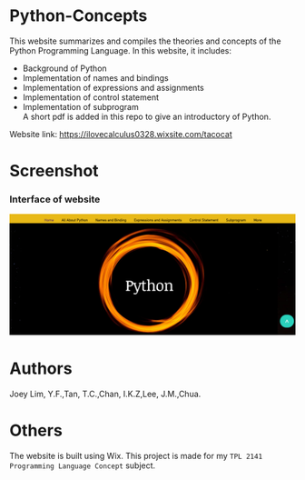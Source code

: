 # Python-Concepts
This website summarizes and compiles the theories and concepts of the Python Programming Language. In this website, it includes:  
- Background of Python
- Implementation of names and bindings
- Implementation of expressions and assignments
- Implementation of control statement
- Implementation of subprogram  
A short pdf is added in this repo to give an introductory of Python.
  
Website link: https://ilovecalculus0328.wixsite.com/tacocat

# Screenshot
### Interface of website
![screenshot1](/Screenshots/ss_1.PNG?raw=true)

# Authors
Joey Lim, Y.F.,Tan, T.C.,Chan, I.K.Z,Lee, J.M.,Chua.

# Others
The website is built using Wix. This project is made for my `TPL 2141 Programming Language Concept` subject.